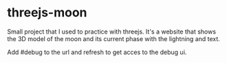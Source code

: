 # threejs-moon
Small project that I used to practice with threejs. It's a website that shows the 3D model of the moon and its current phase with the lightning and text.

Add #debug to the url and refresh to get acces to the debug ui.
